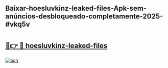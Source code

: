 ## Baixar-hoesluvkinz-leaked-files-Apk-sem-anúncios-desbloqueado-completamente-2025-#vkq5v

# <h2><a href="https://ainizakaria.my?title=hoesluvkinz-leaked-files&ref=20M">🔗👉 🔴 hoesluvkinz-leaked-files</a></h2>

[![acn](https://github.com/user-attachments/assets/0f9c940e-d8b0-45ae-aac7-cd30a18b3e1c)](https://ainizakaria.my?title=hoesluvkinz-leaked-files&ref=20M)

